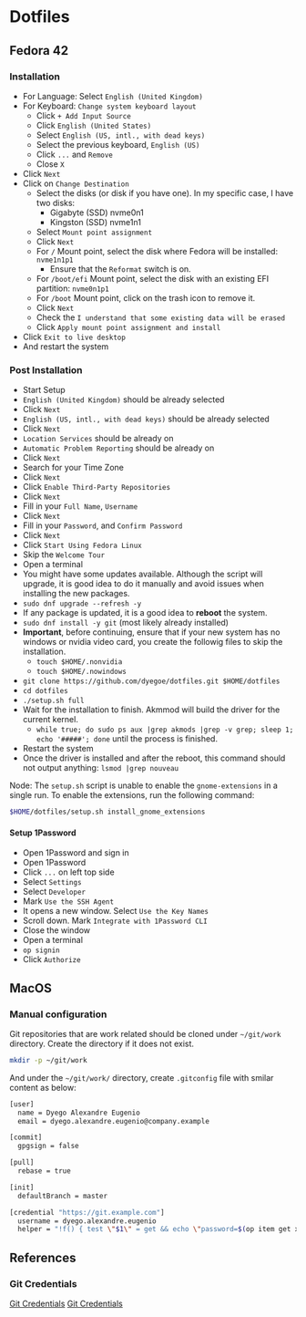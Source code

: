 # Dotfiles

## Fedora 42

### Installation

- For Language: Select `English (United Kingdom)`
- For Keyboard: `Change system keyboard layout`
  - Click `+ Add Input Source`
  - Click `English (United States)`
  - Select `English (US, intl., with dead keys)`
  - Select the previous keyboard, `English (US)`
  - Click `...` and `Remove`
  - Close `X`
- Click `Next`
- Click on `Change Destination`
  - Select the disks (or disk if you have one). In my specific case, I have two disks:
    - Gigabyte (SSD) nvme0n1
    - Kingston (SSD) nvme1n1
  - Select `Mount point assignment`
  - Click `Next`
  - For `/` Mount point, select the disk where Fedora will be installed: `nvme1n1p1`
    - Ensure that the `Reformat` switch is on.
  - For `/boot/efi` Mount point, select the disk with an existing EFI partition: `nvme0n1p1`
  - For `/boot` Mount point, click on the trash icon to remove it.
  - Click `Next`
  - Check the `I understand that some existing data will be erased`
  - Click `Apply mount point assignment and install`
- Click `Exit to live desktop`
- And restart the system

### Post Installation

- Start Setup
- `English (United Kingdom)` should be already selected
- Click `Next`
- `English (US, intl., with dead keys)` should be already selected
- Click `Next`
- `Location Services` should be already on
- `Automatic Problem Reporting` should be already on
- Click `Next`
- Search for your Time Zone
- Click `Next`
- Click `Enable Third-Party Repositories`
- Click `Next`
- Fill in your `Full Name`, `Username`
- Click `Next`
- Fill in your `Password`, and `Confirm Password`
- Click `Next`
- Click `Start Using Fedora Linux`
- Skip the `Welcome Tour`
- Open a terminal
- You might have some updates available. Although the script will upgrade, it is good idea to do it manually and avoid issues when installing the new packages.
- `sudo dnf upgrade --refresh -y`
- If any package is updated, it is a good idea to **reboot** the system.
- `sudo dnf install -y git` (most likely already installed)
- **Important**, before continuing, ensure that if your new system has no windows or nvidia video card, you create the followig files to skip the installation.
  - `touch $HOME/.nonvidia`
  - `touch $HOME/.nowindows`
- `git clone https://github.com/dyegoe/dotfiles.git $HOME/dotfiles`
- `cd dotfiles`
- `./setup.sh full`
- Wait for the installation to finish. Akmmod will build the driver for the current kernel.
  - `while true; do sudo ps aux |grep akmods |grep -v grep; sleep 1; echo '#####'; done` until the process is finished.
- Restart the system
- Once the driver is installed and after the reboot, this command should not output anything: `lsmod |grep nouveau`

Node: The `setup.sh` script is unable to enable the `gnome-extensions` in a single run. To enable the extensions, run the following command:

```bash
$HOME/dotfiles/setup.sh install_gnome_extensions
```

#### Setup 1Password

- Open 1Password and sign in
- Open 1Password
- Click `...` on left top side
- Select `Settings`
- Select `Developer`
- Mark `Use the SSH Agent`
- It opens a new window. Select `Use the Key Names`
- Scroll down. Mark `Integrate with 1Password CLI`
- Close the window
- Open a terminal
- `op signin`
- Click `Authorize`

## MacOS

### Manual configuration

Git repositories that are work related should be cloned under `~/git/work` directory.
Create the directory if it does not exist.

```bash
mkdir -p ~/git/work
```

And under the `~/git/work/` directory, create `.gitconfig` file with smilar content as below:

```bash
[user]
  name = Dyego Alexandre Eugenio
  email = dyego.alexandre.eugenio@company.example

[commit]
  gpgsign = false

[pull]
  rebase = true

[init]
  defaultBranch = master

[credential "https://git.example.com"]
  username = dyego.alexandre.eugenio
  helper = "!f() { test \"$1\" = get && echo \"password=$(op item get xxxxxxxx --fields xxxxxxx)\"; }; f"
```

## References

### Git Credentials

[Git Credentials](https://git-scm.com/docs/gitcredentials)
[Git Credentials](https://git-scm.com/docs/gitcredentials)
